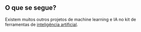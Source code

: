 ## O que se segue?

Existem muitos outros projetos de machine learning e IA no kit de ferramentas de [inteligência artificial](https://projects.raspberrypi.org/en/pathways/ai-toolkit).
